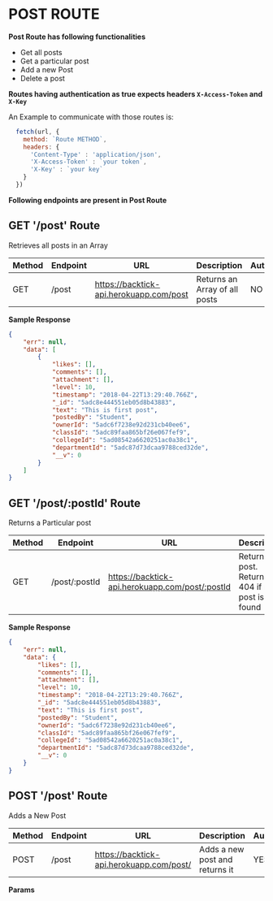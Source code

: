 # POST ROUTE

**Post Route has following functionalities**
* Get all posts
* Get a particular post
* Add a new Post
* Delete a post

**Routes having authentication as true expects headers `X-Access-Token` and `X-Key`**

An Example to communicate with those routes is:

```javascript 
  fetch(url, {
    method: `Route METHOD`,
    headers: {
      'Content-Type' : 'application/json',
      'X-Access-Token' : `your token`,
      'X-Key' : `your key`
    }
  })
```

**Following endpoints are present in Post Route**

## GET '/post' Route

Retrieves all posts in an Array

|Method|Endpoint|URL|Description|Authentication |
|------|--------|---|-----------|---------------|
| GET   | /post |  https://backtick-api.herokuapp.com/post | Returns an Array of all posts | NO

**Sample Response**

```json
{
    "err": null,
    "data": [
        {
            "likes": [],
            "comments": [],
            "attachment": [],
            "level": 10,
            "timestamp": "2018-04-22T13:29:40.766Z",
            "_id": "5adc8e444551eb05d8b43883",
            "text": "This is first post",
            "postedBy": "Student",
            "ownerId": "5adc6f7238e92d231cb40ee6",
            "classId": "5adc89faa865bf26e067fef9",
            "collegeId": "5ad08542a6620251ac0a38c1",
            "departmentId": "5adc87d73dcaa9788ced32de",
            "__v": 0
        }
    ]
}
```

## GET '/post/:postId' Route

Returns a Particular post

|Method|Endpoint|URL|Description|Authentication |
|------|--------|---|-----------|---------------|
| GET   | /post/:postId |  https://backtick-api.herokuapp.com/post/:postId | Returns a post. Returns 404 if no post is found | YES

**Sample Response**

```json
{
    "err": null,
    "data": {
        "likes": [],
        "comments": [],
        "attachment": [],
        "level": 10,
        "timestamp": "2018-04-22T13:29:40.766Z",
        "_id": "5adc8e444551eb05d8b43883",
        "text": "This is first post",
        "postedBy": "Student",
        "ownerId": "5adc6f7238e92d231cb40ee6",
        "classId": "5adc89faa865bf26e067fef9",
        "collegeId": "5ad08542a6620251ac0a38c1",
        "departmentId": "5adc87d73dcaa9788ced32de",
        "__v": 0
    }
}
```

## POST '/post' Route

Adds a New Post

|Method|Endpoint|URL|Description|Authentication |
|------|--------|---|-----------|---------------|
| POST   | /post |  https://backtick-api.herokuapp.com/post/ | Adds a new post and returns it | YES

**Params**